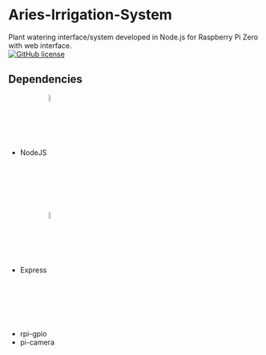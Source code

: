 # Aries-Irrigation-System
Plant watering interface/system developed in Node.js for Raspberry Pi Zero with web interface.
<br>
<a href="https://github.com/Abhirup27/Aries-Irrigation-System/blob/main/LICENSE"><img alt="GitHub license" src="https://img.shields.io/github/license/Abhirup27/Aries-Irrigation-System"></a>
<h2>Dependencies</h2>
<ul>
  <li>NodeJS <img src="https://user-images.githubusercontent.com/55529237/138305353-178f1c71-1715-40e5-b720-50a863bacccc.png" width="6%" align="center"></img>  </li>
  <li>Express <img src="https://user-images.githubusercontent.com/55529237/138307534-48783f4c-c0af-49e0-8c09-53b7597f931c.png" width="6%" align="center"></img> </li>
  <li>rpi-gpio</li>
  <li>pi-camera</li>
 </ul>
